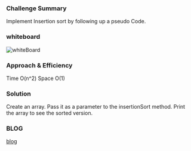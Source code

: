 ### Challenge Summary
Implement Insertion sort by following up a pseudo Code.

### whiteboard

![whiteBoard]()





### Approach & Efficiency
Time O(n^2) Space O(1)

### Solution
Create an array.
Pass it as a parameter to the insertionSort method.
Print the array to see the sorted version.
### BLOG
[blog](Blog.md)
